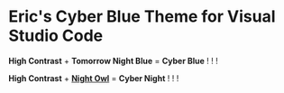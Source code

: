 # Eric's Cyber Blue Theme for Visual Studio Code

**High Contrast** + **Tomorrow Night Blue** = **Cyber Blue** ! ! !

**High Contrast** + **[Night Owl](https://marketplace.visualstudio.com/items?itemName=sdras.night-owl)** = **Cyber Night** ! ! !



